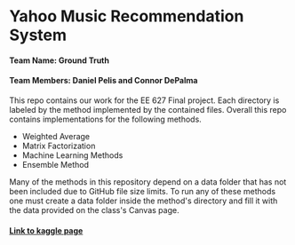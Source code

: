 # Yahoo Music Recommendation System
#### Team Name: Ground Truth
#### Team Members: Daniel Pelis and Connor DePalma

This repo contains our work for the EE 627 Final project. Each directory is labeled by the method implemented by the contained files. Overall this repo contains implementations for the following methods.

- Weighted Average
- Matrix Factorization
- Machine Learning Methods
- Ensemble Method

Many of the methods in this repository depend on a data folder that has not been included due to GitHub file size limits. To run any of these methods one must create a data folder inside the method's directory and fill it with the data provided on the class's Canvas page.


#### [Link to kaggle page](https://www.kaggle.com/c/ee627ws-2020fall/overview)
